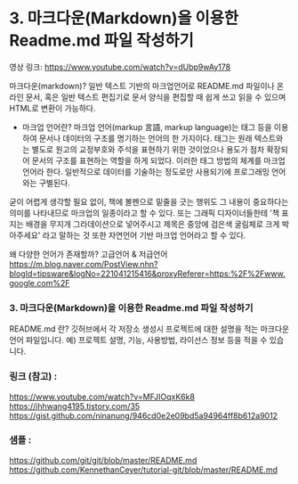 
# 3. 마크다운(Markdown)을 이용한 Readme.md 파일 작성하기

영상 링크: https://www.youtube.com/watch?v=dUbp9wAy178 

마크다운(markdown)?
일반 텍스트 기반의 마크업언어로 README.md 파일이나 온라인 문서, 혹은 일반 텍스트 편집기로 문서 양식을 편집할 때 쉽게 쓰고 읽을 수 있으며 HTML로 변환이 가능하다.

* 마크업 언어란?
마크업 언어(markup 言語, markup language)는 태그 등을 이용하여 문서나 데이터의 구조를 명기하는 언어의 한 가지이다.
태그는 원래 텍스트와는 별도로 원고의 교정부호와 주석을 표현하기 위한 것이었으나 용도가 점차 확장되어 문서의 구조를 표현하는 역할을 하게 되었다. 이러한 태그 방법의 체계를 마크업 언어라 한다. 일반적으로 데이터를 기술하는 정도로만 사용되기에 프로그래밍 언어와는 구별된다.

굳이 어렵게 생각할 필요 없이, 책에 볼펜으로 밑줄을 긋는 행위도 그 내용이 중요하다는 의미를 나타내므로 마크업의 일종이라고 할 수 있다. 또는 그래픽 디자이너들한테 '책 표지는 배경을 무지개 그라데이션으로 넣어주시고 제목은 중앙에 검은색 굴림체로 크게 박아주세요' 라고 말하는 것 또한 자연언어 기반 마크업 언어라고 할 수 있다.

왜 다양한 언어가 존재할까?
고급언어 & 저급언어 
https://m.blog.naver.com/PostView.nhn?blogId=tipsware&logNo=221041215416&proxyReferer=https:%2F%2Fwww.google.com%2F


### 3. 마크다운(Markdown)을 이용한 Readme.md 파일 작성하기
README.md 란?
깃허브에서 각 저장소 생성시 프로젝트에 대한 설명을 적는 마크다운 언어 파일입니다. 예) 프로젝트 설명, 기능, 사용방법, 라이선스 정보 등을 적을 수 있습니다.


### 링크 (참고) : 
https://www.youtube.com/watch?v=MFJIOqxK6k8
https://jhhwang4195.tistory.com/35
https://gist.github.com/ninanung/946cd0e2e09bd5a94964ff8b612a9012


### 샘플 : 
https://github.com/git/git/blob/master/README.md
https://github.com/KennethanCeyer/tutorial-git/blob/master/README.md
